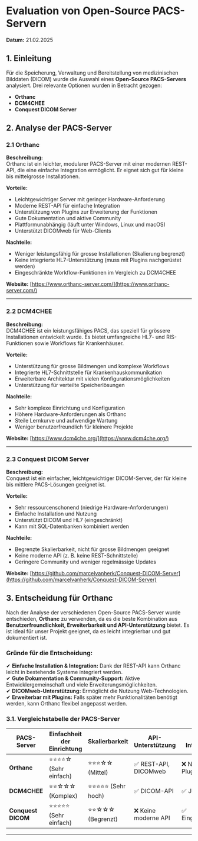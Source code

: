 # Evaluation von Open-Source PACS-Servern
**Datum:** 21.02.2025 

## 1. Einleitung  
Für die Speicherung, Verwaltung und Bereitstellung von medizinischen Bilddaten (DICOM) wurde die Auswahl eines **Open-Source PACS-Servers** analysiert. Drei relevante Optionen wurden in Betracht gezogen:  
- **Orthanc**  
- **DCM4CHEE**  
- **Conquest DICOM Server**  


## 2. Analyse der PACS-Server

### **2.1 Orthanc**
**Beschreibung:**  
Orthanc ist ein leichter, modularer PACS-Server mit einer modernen REST-API, die eine einfache Integration ermöglicht. Er eignet sich gut für kleine bis mittelgrosse Installationen.

**Vorteile:**  
- Leichtgewichtiger Server mit geringer Hardware-Anforderung
- Moderne REST-API für einfache Integration  
- Unterstützung von Plugins zur Erweiterung der Funktionen  
- Gute Dokumentation und aktive Community  
- Plattformunabhängig (läuft unter Windows, Linux und macOS)  
- Unterstützt DICOMweb für Web-Clients  

**Nachteile:**  
- Weniger leistungsfähig für grosse Installationen (Skalierung begrenzt)  
- Keine integrierte HL7-Unterstützung (muss mit Plugins nachgerüstet werden)  
- Eingeschränkte Workflow-Funktionen im Vergleich zu DCM4CHEE  

**Website:** [https://www.orthanc-server.com/](https://www.orthanc-server.com/)  

---

### **2.2 DCM4CHEE**
**Beschreibung:**  
DCM4CHEE ist ein leistungsfähiges PACS, das speziell für grössere Installationen entwickelt wurde. Es bietet umfangreiche HL7- und RIS-Funktionen sowie Workflows für Krankenhäuser.  

**Vorteile:**  
- Unterstützung für grosse Bildmengen und komplexe Workflows  
- Integrierte HL7-Schnittstelle für Krankenhauskommunikation  
- Erweiterbare Architektur mit vielen Konfigurationsmöglichkeiten  
- Unterstützung für verteilte Speicherlösungen  

**Nachteile:**  
- Sehr komplexe Einrichtung und Konfiguration  
- Höhere Hardware-Anforderungen als Orthanc  
- Steile Lernkurve und aufwendige Wartung  
- Weniger benutzerfreundlich für kleinere Projekte  

**Website:** [https://www.dcm4che.org/](https://www.dcm4che.org/)  

---

### **2.3 Conquest DICOM Server**
**Beschreibung:**  
Conquest ist ein einfacher, leichtgewichtiger DICOM-Server, der für kleine bis mittlere PACS-Lösungen geeignet ist.  

**Vorteile:**  
- Sehr ressourcenschonend (niedrige Hardware-Anforderungen)  
- Einfache Installation und Nutzung
- Unterstützt DICOM und HL7 (eingeschränkt)  
- Kann mit SQL-Datenbanken kombiniert werden  

**Nachteile:**  
- Begrenzte Skalierbarkeit, nicht für grosse Bildmengen geeignet  
- Keine moderne API (z. B. keine REST-Schnittstelle)  
- Geringere Community und weniger regelmässige Updates  

**Website:** [https://github.com/marcelvanherk/Conquest-DICOM-Server](https://github.com/marcelvanherk/Conquest-DICOM-Server)  


## 3. Entscheidung für **Orthanc**  

Nach der Analyse der verschiedenen Open-Source PACS-Server wurde entschieden, **Orthanc** zu verwenden, da es die beste Kombination aus **Benutzerfreundlichkeit, Erweiterbarkeit und API-Unterstützung** bietet. Es ist ideal für unser Projekt geeignet, da es leicht integrierbar und gut dokumentiert ist. 

### **Gründe für die Entscheidung:**  
✔ **Einfache Installation & Integration:** Dank der REST-API kann Orthanc leicht in bestehende Systeme integriert werden.  
✔ **Gute Dokumentation & Community-Support:** Aktive Entwicklergemeinschaft und viele Erweiterungsmöglichkeiten.  
✔ **DICOMweb-Unterstützung:** Ermöglicht die Nutzung Web-Technologien.  
✔ **Erweiterbar mit Plugins:** Falls später mehr Funktionalitäten benötigt werden, kann Orthanc flexibel angepasst werden.  

### 3.1. Vergleichstabelle der PACS-Server

| PACS-Server         | Einfachheit der Einrichtung | Skalierbarkeit | API-Unterstützung | HL7-Integration | Community-Support | Geeignet für grosse Installationen? |
|---------------------|-----------------------------|----------------|--------------------|-----------------|--------------------|----------------------------------|
| **Orthanc**         | ⭐⭐⭐⭐☆ (Sehr einfach) | ⭐⭐⭐☆☆ (Mittel) | ✅ REST-API, DICOMweb  | ❌ Nur mit Plugin  | ⭐⭐⭐⭐☆ (Sehr gut)   | ❌ Nein |
| **DCM4CHEE**        | ⭐⭐☆☆☆ (Komplex)        | ⭐⭐⭐⭐⭐ (Sehr hoch) | ✅ DICOM-API       | ✅ Ja             | ⭐⭐⭐☆☆ (Gut)        | ✅ Ja |
| **Conquest DICOM**  | ⭐⭐⭐⭐⭐ (Sehr einfach)| ⭐⭐☆☆☆ (Begrenzt) | ❌ Keine moderne API | ✅ Eingeschränkt  | ⭐⭐☆☆☆ (Begrenzt)   | ❌ Nein |

---

